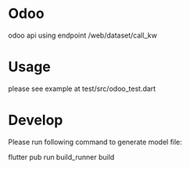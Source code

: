 # Odoo

odoo api using endpoint /web/dataset/call_kw

# Usage

please see example at test/src/odoo_test.dart

# Develop

Please run following command to generate model file:

flutter pub run build_runner build 
